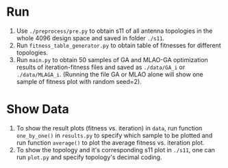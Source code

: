 # Run
1. Use `./preprocess/pre.py` to obtain s11 of all antenna topologies in the whole 4096 design space and saved in folder `./s11`.
2. Run `fitness_table_generator.py` to obtain table of fitnesses for different topologies.
3. Run `main.py` to obtain 50 samples of GA and MLAO-GA optimization results of iteration-fitness files and saved as `./data/GA_i` or `./data/MLAGA_i`. (Running the file GA or MLAO alone will show one sample of fitness plot with random seed=2).

# Show Data
1. To show the result plots (fitness vs. iteration) in `data`, run function `one_by_one()` in `results.py` to specify which sample to be plotted and run function `average()` to plot the average fitness vs. iteration plot.
2. To show the topology and it's corresponding s11 plot in `./s11`, one can run `plot.py` and specify topology's decimal coding.
